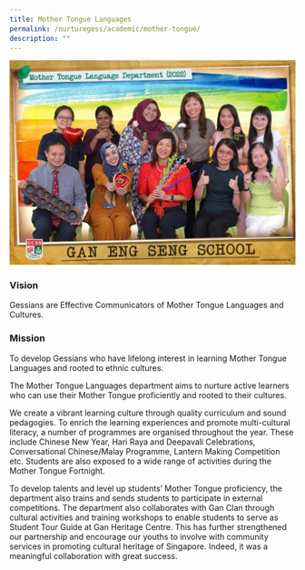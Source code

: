 ```yaml
---
title: Mother Tongue Languages
permalink: /nurturegess/academic/mother-tongue/
description: ""
---
```

![](/images/mother%20tongue%20language%20departmemt%20i.jpg)

### Vision

Gessians are Effective Communicators of Mother Tongue Languages and Cultures.

### Mission

To develop Gessians who have lifelong interest in learning Mother Tongue Languages and rooted to ethnic cultures.

The Mother Tongue Languages department aims to nurture active learners who can use their Mother Tongue proficiently and rooted to their cultures.

We create a vibrant learning culture through quality curriculum and sound pedagogies. To enrich the learning experiences and promote multi-cultural literacy, a number of programmes are organised throughout the year. These include Chinese New Year, Hari Raya and Deepavali Celebrations, Conversational Chinese/Malay Programme, Lantern Making Competition etc. Students are also exposed to a wide range of activities during the Mother Tongue Fortnight.

To develop talents and level up students’ Mother Tongue proficiency, the department also trains and sends students to participate in external competitions. The department also collaborates with Gan Clan through cultural activities and training workshops to enable students to serve as Student Tour Guide at Gan Heritage Centre. This has further strengthened our partnership and encourage our youths to involve with community services in promoting cultural heritage of Singapore. Indeed, it was a meaningful collaboration with great success.